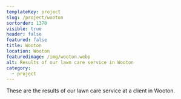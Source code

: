 ```yaml
---
templateKey: project
slug: /project/wooton
sortorder: 1370
visible: true
header: false
featured: false
title: Wooton
location: Wooton
featuredimage: /img/wooton.webp
alt: Results of our lawn care service in Wooton
category:
  - project
---
```


These are the results of our lawn care service at a client in Wooton.

